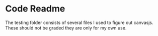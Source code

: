 # Code Readme

The testing folder consists of several files I used to figure out canvasjs. These should not be graded they are only for my own use. 
